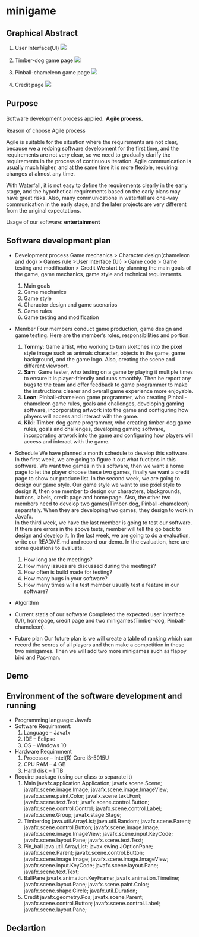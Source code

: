 # minigame
## Graphical Abstract 
1. User Interface(UI)
![](https://raw.githubusercontent.com/Poole0/minigame/main/%E8%9E%A2%E5%B9%95%E6%93%B7%E5%8F%96%E7%95%AB%E9%9D%A2%202023-04-16%20043941.png?token=GHSAT0AAAAAACBORI7S2KI2YUTQAY63DA5AZB3CCJA)

2. Timber-dog game page
![](https://raw.githubusercontent.com/Poole0/minigame/main/%E8%9E%A2%E5%B9%95%E6%93%B7%E5%8F%96%E7%95%AB%E9%9D%A2%202023-04-16%20044006.png?token=GHSAT0AAAAAACBORI7SZN6UIIUSIE3Q6ZPQZB3CDGQ)

3. Pinball-chameleon game page
![](https://raw.githubusercontent.com/Poole0/minigame/main/%E8%9E%A2%E5%B9%95%E6%93%B7%E5%8F%96%E7%95%AB%E9%9D%A2%202023-04-16%20044027.png?token=GHSAT0AAAAAACBORI7TLUT5NEZGKYDJSTUWZB3CDXA)

4. Credit page
![](https://github.com/Poole0/minigame/blob/main/%E8%9E%A2%E5%B9%95%E6%93%B7%E5%8F%96%E7%95%AB%E9%9D%A2%202023-04-16%20043952.png)

## Purpose
Software development process applied: **Ａgile process.**

Reason of choose Agile process

  Agile is suitable for the situation where the requirements are not clear, because we a redoing software development for the first time, and the requirements are not very clear, so we need to gradually clarify the requirements in the process of continuous iteration.  Agile communication is usually much higher, and at the same time it is more flexible, requiring changes at almost any time. 
  
  With Waterfall, it is not easy to define the requirements clearly in the early stage, and the hypothetical requirements based on the early plans may have great risks.  Also, many communications in waterfall are one-way communication in the early stage, and the later projects are very different from the original expectations. 
  
Usage of our software: **entertainment**

## Software development plan
- Development process
Game mechanics >  Character design(chameleon and dog)  > Games rule >User Interface (UI) > Game code > Game testing and modification > Credit
We start by planning the main goals of the game, game mechanics, game style and technical requirements. 
  1. Main goals
  2. Game mechanics
  3. Game style
  4. Character design and game scenarios
  5. Game rules
  6. Game testing and modification

- Member
Four members conduct game production, game design and game testing. Here are the member’s roles, responsibilities and portion.
  1. **Tommy**: Game artist, who working to turn sketches into the pixel style image such as animals character, objects in the game, game background, and the game logo. Also, creating the scene and different viewport.
  2. **Sam**: Game tester, who testing on a game by playing it multiple times to ensure it is player-friendly and runs smoothly. Then he report any bugs to the team and offer feedback to game programmer to make the instructions clearer and overall game experience more enjoyable.
  3. **Leon**: Pinball-chameleon game programmer, who creating Pinball-chameleon game rules, goals and challenges, developing gaming software, incorporating artwork into the game and configuring how players will access and interact with the game.
  4. **Kiki**: Timber-dog game programmer, who creating timber-dog game rules, goals and challenges, developing gaming software, incorporating artwork into the game and configuring how players will access and interact with the game.

- Schedule
We have planned a month schedule to develop this software. 
In the first week, we are going to figure it out what fuctions in this software. We want two games in this software, then we want a home page to let the player choose these two games, finally we want a credit page to show our produce list. 
In the second week, we are going to design our game style. Our game style we want to use pxiel style to design it, then one member to design our characters, blackgrounds, buttons, labels, credit page and home page. Also, the other two members need to develop two games(Timber-dog, Pinball-chameleon) separately. When they are developing two games, they design to work in Javafx.  
In the third week, we have the last member is going to test our software. If there are errors in the above tests, member will  tell the go back to design and develop it. 
In the last week, we are going to do a evaluation, write our README.md and record our demo. 
In the evaluation, here are some questions to evaluate.  
  1. How long are the meetings? 
  2. How many issues are discussed during the meetings? 
  3. How often is build made for testing? 
  4. How many bugs in your software? 
  5. How many times will a test member usually test a feature in our software? 

- Algorithm

- Current statis of our software
Completed the expected user interface (UI), homepage, credit page and two minigames(Timber-dog, Pinball-chameleon).
- Future plan
Our future plan is we will create a table of ranking which can record the scores of all players and then make a competition in these two minigames. Then we will add two more minigames such as flappy bird and Pac-man. 

## Demo

## Environment of the software development and running
- Programming language: Javafx 
- Software Requirnment:  
  1. Language – Javafx  
  2. IDE – Eclipse 
  3. OS – Windows 10
- Hardware Requirnment 
  1. Processor – Intel(R) Core i3-5015U  
  2. CPU RAM – 4 GB  
  3. Hard disk – 1 TB 
- Require package  (using our class to separate it) 
  1. Main 
 javafx.application.Application; 
 javafx.scene.Scene; 
 javafx.scene.image.Image; 
 javafx.scene.image.ImageView; 
 javafx.scene.paint.Color; 
 javafx.scene.text.Font; 
 javafx.scene.text.Text; 
 javafx.scene.control.Button; 
 javafx.scene.control.Control; 
 javafx.scene.control.Label; 
 javafx.scene.Group; 
 javafx.stage.Stage; 
  2. Timberdog 
java.util.ArrayList; 
java.util.Random; 
javafx.scene.Parent; 
javafx.scene.control.Button; 
javafx.scene.image.Image; 
javafx.scene.image.ImageView;
javafx.scene.input.KeyCode; 
javafx.scene.layout.Pane; 
javafx.scene.text.Text; 
  3. Pin_ball 
java.util.ArrayList; 
javax.swing.JOptionPane; 
javafx.scene.Parent; 
javafx.scene.control.Button; 
javafx.scene.image.Image; 
javafx.scene.image.ImageView; 
javafx.scene.input.KeyCode; 
javafx.scene.layout.Pane; 
javafx.scene.text.Text; 
  4. BallPane 
javafx.animation.KeyFrame; 
javafx.animation.Timeline; 
javafx.scene.layout.Pane; 
javafx.scene.paint.Color; 
javafx.scene.shape.Circle; 
javafx.util.Duration; 
  5. Credit 
javafx.geometry.Pos; 
javafx.scene.Parent; 
javafx.scene.control.Button; 
javafx.scene.control.Label; 
javafx.scene.layout.Pane; 

## Declartion
